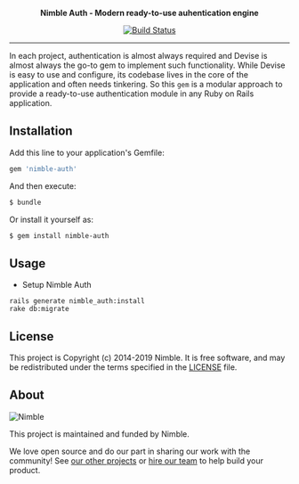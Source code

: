 <p align="center">
    <strong>Nimble Auth - Modern ready-to-use auhentication engine</strong>
</p>

<p align="center">
    <a href='https://semaphoreci.com/nimble/nimble-auth'> <img src='https://semaphoreci.com/api/v1/nimble/nimble-auth/branches/development/badge.svg' alt='Build Status'></a>
</p>

---

In each project, authentication is almost always required and Devise is almost always the go-to gem to implement such 
functionality. While Devise is easy to use and configure, its codebase lives in the core of the application and often needs 
tinkering. So this `gem` is a modular approach to provide a ready-to-use authentication module in any Ruby on Rails application. 

## Installation

Add this line to your application's Gemfile:

```ruby
gem 'nimble-auth'
```

And then execute:

```bash
$ bundle
```

Or install it yourself as:

```bash
$ gem install nimble-auth
```

## Usage

* Setup Nimble Auth
```
rails generate nimble_auth:install
rake db:migrate
```

## License

This project is Copyright (c) 2014-2019 Nimble. It is free software,
and may be redistributed under the terms specified in the [LICENSE] file.

[LICENSE]: /LICENSE

## About

![Nimble](https://assets.nimblehq.co/logo/dark/logo-dark-text-160.png)

This project is maintained and funded by Nimble.

We love open source and do our part in sharing our work with the community!
See [our other projects][community] or [hire our team][hire] to help build your product.

[community]: https://github.com/nimblehq
[hire]: https://nimblehq.co/
